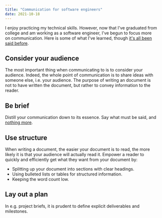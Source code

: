 ```yaml
---
title: "Communication for software engineers"
date: 2021-10-18
---
```


I enjoy practicing my technical skills. However, now that I've graduated from
college and am working as a software engineer, I've begun to focus more on
communication. Here is some of what I've learned, though [it's all been said
before][unoriginal].

## Consider your audience

The most important thing when communicating to is to consider your audience.
Indeed, the whole point of communication is to share ideas with someone else,
i.e. your audience. The purpose of writing an document is not to have written
the document, but rather to convey information to the reader.

## Be brief

Distill your communication down to its essence. Say what must be said, and
[nothing more][less].

## Use structure

When writing a document, the easier your document is to read, the more likely it
is that your audience will actually read it. Empower a reader to quickly and
efficiently get what they want from your document by:

- Splitting up your document into sections with clear headings.
- Using bulleted lists or tables for structured information.
- Keeping the word count low.

## Lay out a plan

In e.g. project briefs, it is prudent to define explicit deliverables and
milestones.

[less]: /posts/write-more-but-less
[unoriginal]: /posts/unoriginality
